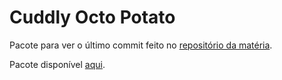 # Cuddly Octo Potato

Pacote para ver o último commit feito no [repositório da matéria](https://github.com/Insper/open-dev).

Pacote disponível [aqui](https://test.pypi.org/project/dev-aberto-caioesr/).